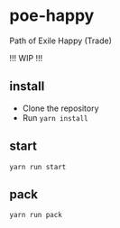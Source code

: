 # poe-happy

Path of Exile Happy (Trade)

!!! WIP !!!

## install

- Clone the repository
- Run `yarn install`

## start

`yarn run start`

## pack

`yarn run pack`
